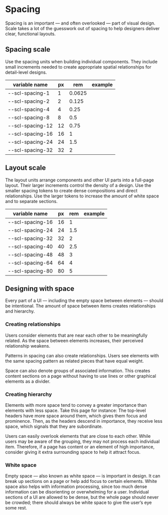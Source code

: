 # Spacing

Spacing is an important — and often overlooked — part of visual design. Scale takes a lot of the guesswork out of spacing to help designers deliver clear, functional layouts.

## Spacing scale

Use the spacing units when building individual components. They include small increments needed to create appropriate spatial relationships for detail-level designs.

| variable name    | px  | rem    | example                                                    |
| ---------------- | --- | ------ | ---------------------------------------------------------- |
| --scl-spacing-1  | 1   | 0.0625 | <scale-sb-spacing style="width: 1px;"></scale-sb-spacing>  |
| --scl-spacing-2  | 2   | 0.125  | <scale-sb-spacing style="width: 2px;"></scale-sb-spacing>  |
| --scl-spacing-4  | 4   | 0.25   | <scale-sb-spacing style="width: 4px;"></scale-sb-spacing>  |
| --scl-spacing-8  | 8   | 0.5    | <scale-sb-spacing style="width: 8px;"></scale-sb-spacing>  |
| --scl-spacing-12 | 12  | 0.75   | <scale-sb-spacing style="width: 12px;"></scale-sb-spacing> |
| --scl-spacing-16 | 16  | 1      | <scale-sb-spacing style="width: 16px;"></scale-sb-spacing> |
| --scl-spacing-24 | 24  | 1.5    | <scale-sb-spacing style="width: 24px;"></scale-sb-spacing> |
| --scl-spacing-32 | 32  | 2      | <scale-sb-spacing style="width: 32px;"></scale-sb-spacing> |

## Layout scale

The layout units arrange components and other UI parts into a full-page layout. Their larger increments control the density of a design. Use the smaller spacing tokens to create dense compositions and direct relationships. Use the larger tokens to increase the amount of white space and to separate sections.

| variable name    | px  | rem | example                                                    |
| ---------------- | --- | --- | ---------------------------------------------------------- |
| --scl-spacing-16 | 16  | 1   | <scale-sb-spacing style="width: 16px;"></scale-sb-spacing> |
| --scl-spacing-24 | 24  | 1.5 | <scale-sb-spacing style="width: 24px;"></scale-sb-spacing> |
| --scl-spacing-32 | 32  | 2   | <scale-sb-spacing style="width: 32px;"></scale-sb-spacing> |
| --scl-spacing-40 | 40  | 2.5 | <scale-sb-spacing style="width: 40px;"></scale-sb-spacing> |
| --scl-spacing-48 | 48  | 3   | <scale-sb-spacing style="width: 48px;"></scale-sb-spacing> |
| --scl-spacing-64 | 64  | 4   | <scale-sb-spacing style="width: 64px;"></scale-sb-spacing> |
| --scl-spacing-80 | 80  | 5   | <scale-sb-spacing style="width: 80px;"></scale-sb-spacing> |

## Designing with space

Every part of a UI — including the empty space between elements — should be intentional. The amount of space between items creates relationships and hierarchy.

### Creating relationships

Users consider elements that are near each other to be meaningfully related. As the space between elements increases, their perceived relationship weakens.

Patterns in spacing can also create relationships. Users see elements with the same spacing pattern as related pieces that have equal weight.

Space can also denote groups of associated information. This creates content sections on a page without having to use lines or other graphical elements as a divider.

### Creating hierarchy

Elements with more space tend to convey a greater importance than elements with less space. Take this page for instance: The top-level headers have more space around them, which gives them focus and prominence. Then, as the headers descend in importance, they receive less space, which signals that they are subordinate.

Users can easily overlook elements that are close to each other. While users may be aware of the grouping, they may not process each individual item. Therefore, if a page has content or an element of high importance, consider giving it extra surrounding space to help it attract focus.

### White space

Empty space — also known as white space — is important in design. It can break up sections on a page or help add focus to certain elements. White space also helps with information processing, since too much dense information can be disorienting or overwhelming for a user. Individual sections of a UI are allowed to be dense, but the whole page should never be crowded; there should always be white space to give the user’s eye some rest.
